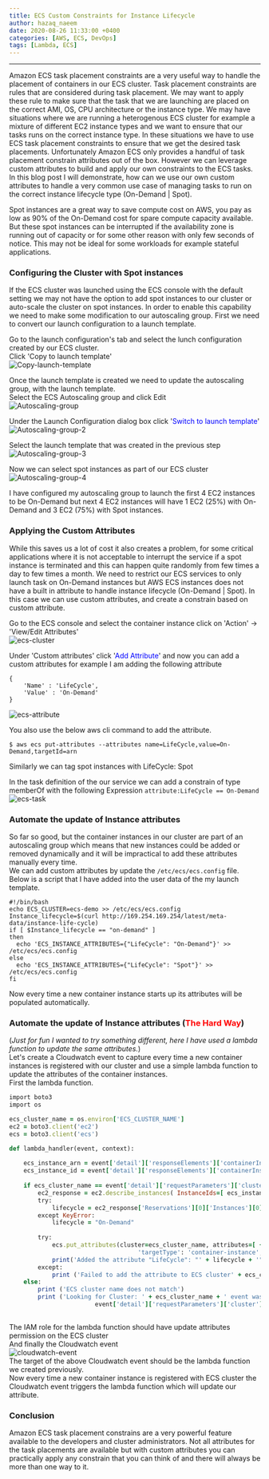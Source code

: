 ```yaml
---
title: ECS Custom Constraints for Instance Lifecycle 
author: hazaq_naeem
date: 2020-08-26 11:33:00 +0400
categories: [AWS, ECS, DevOps]
tags: [Lambda, ECS]
---
```

---
Amazon ECS task placement constraints are a very useful way to handle the placement of containers in our ECS cluster. Task placement constraints are rules that are considered during task placement. We may want to apply these rule to make sure that the task that we are launching are placed on the correct AMI, OS, CPU architecture or the instance type. We may have situations where we are running a heterogenous ECS cluster for example a mixture of different EC2 instance types and we want to ensure that our tasks runs on the correct instance type. In these situations we have to use ECS task placement constraints to ensure that we get the desired task placements. Unfortunately Amazon ECS only provides a handful of task placement constrain attributes out of the box. However we can leverage custom attributes to build and apply our own constraints to the ECS tasks. In this blog post I will demonstrate, how can we use our own custom attributes to handle a very common use case of managing tasks to run on the correct instance lifecycle type (On-Demand | Spot).  

Spot instances are a great way to save compute cost on AWS, you pay as low as 90% of the On-Demand cost for spare compute capacity available. But these spot instances can be interrupted if the availability zone is running out of capacity or for some other reason with only few seconds of notice. This may not be ideal for some workloads for example stateful applications.  
### Configuring the Cluster with Spot instances  
If the ECS cluster was launched using the ECS console with the default setting we may not have the option to add spot instances to our cluster or auto-scale the cluster on spot instances. In order to enable this capability we need to make some modification to our autoscaling group. First we need to convert our launch configuration to a launch template.  

Go to the launch configuration's tab and select the lunch configuration created by our ECS cluster.  
Click 'Copy to launch template'  
![Copy-launch-template](/public/img/posts/ecs-custom-constrains-01.png)
  
Once the launch template is created we need to update the autoscaling group, with the launch template.  
Select the ECS Autoscaling group and click Edit  
![Autoscaling-group](/public/img/posts/ecs-custom-constrains-02.png)  
  
Under the Launch Configuration dialog box click '<span style="color:blue">Switch to launch template</span>'  
![Autoscaling-group-2](/public/img/posts/ecs-custom-constrains-03.png)

Select the launch template that was created in the previous step  
![Autoscaling-group-3](/public/img/posts/ecs-custom-constrains-04.png)
  
Now we can select spot instances as part of our ECS cluster  
![Autoscaling-group-4](/public/img/posts/ecs-custom-constrains-05.png)

I have configured my autoscaling group to launch the first 4 EC2 instances to be On-Demand but next 4 EC2 instances will have 1 EC2 (25%) with On-Demand and 3 EC2 (75%) with Spot instances.  
### Applying the Custom Attributes
While this saves us a lot of cost it also creates a problem, for some critical applications where it is not acceptable to interrupt the service if a spot instance is terminated and this can happen quite randomly from few times a day to few times a month. We need to restrict our ECS services to only launch task on On-Demand instances but AWS ECS instances does not have a built in attribute to handle instance lifecycle (On-Demand | Spot). In this case we can use custom attributes, and create a constrain based on custom attribute.  

Go to the ECS console and select the container instance click on 'Action' -> 'View/Edit Attributes'   
![ecs-cluster](/public/img/posts/ecs-custom-constrains-06.png)
  
Under 'Custom attributes' click '<span style="color:blue">Add Attribute</span>' and now you can add a custom attributes for example I am adding the following attribute   
```
{  
	'Name' : 'LifeCycle', 
	'Value' : 'On-Demand' 
} 
```
![ecs-attribute](/public/img/posts/ecs-custom-constrains-07.png)  

You also use the below aws cli command to add the attribute.  
```terminal
$ aws ecs put-attributes --attributes name=LifeCycle,value=On-Demand,targetId=arn
```

Similarly we can tag spot instances with LifeCycle: Spot  

In the task definition of the our service we can add a constrain of type memberOf with the following Expression `attribute:LifeCycle == On-Demand`  
![ecs-task](/public/img/posts/ecs-custom-constrains-08.png)  

### Automate the update of Instance attributes 
So far so good, but the container instances in our cluster are part of an autoscaling group which means that new instances could be added or removed dynamically and it will be impractical to add these attributes manually every time.  
We can add custom attributes by update the `/etc/ecs/ecs.config` file. Below is a script that I have added into the user data of the my launch template.  
```terminal
#!/bin/bash
echo ECS_CLUSTER=ecs-demo >> /etc/ecs/ecs.config
Instance_lifecycle=$(curl http://169.254.169.254/latest/meta-data/instance-life-cycle)
if [ $Instance_lifecycle == "on-demand" ]
then
  echo 'ECS_INSTANCE_ATTRIBUTES={"LifeCycle": "On-Demand"}' >> /etc/ecs/ecs.config
else
  echo 'ECS_INSTANCE_ATTRIBUTES={"LifeCycle": "Spot"}' >> /etc/ecs/ecs.config
fi
```
Now every time a new container instance starts up its attributes will be populated automatically.  

### Automate the update of Instance attributes (<span style="color:red">The Hard Way</span>)
(*Just for fun I wanted to try something different, here I have used a lambda function to update the same attributes.*)  
Let's create a Cloudwatch event to capture every time a new container instances is registered with our cluster and use a simple lambda function to update the attributes of the container instances.  
First the lambda function.  
```ruby
import boto3
import os

ecs_cluster_name = os.environ['ECS_CLUSTER_NAME']
ec2 = boto3.client('ec2')
ecs = boto3.client('ecs')

def lambda_handler(event, context):
    
    ecs_instance_arn = event['detail']['responseElements']['containerInstance']['containerInstanceArn']
    ecs_instance_id = event['detail']['responseElements']['containerInstance']['ec2InstanceId']
    
    if ecs_cluster_name == event['detail']['requestParameters']['cluster']:
        ec2_response = ec2.describe_instances( InstanceIds=[ ecs_instance_id ])
        try:
            lifecycle = ec2_response['Reservations'][0]['Instances'][0]['InstanceLifecycle']
        except KeyError:
            lifecycle = "On-Demand"
        
        try:
            ecs.put_attributes(cluster=ecs_cluster_name, attributes=[ { 'name':'LifeCycle', 'value': lifecycle, \
                                    'targetType': 'container-instance', 'targetId': ecs_instance_arn }])
            print('Added the attribute "LifeCycle": "' + lifecycle + '" to the instance with id ' + ecs_instance_id)
        except:
            print ('Failed to add the attribute to ECS cluster' + ecs_cluster_name)
    else:
        print ('ECS cluster name does not match')
        print ('Looking for Cluster: ' + ecs_cluster_name + ' event was for Cluster: ' + \
                        event['detail']['requestParameters']['cluster'])
        
```
The IAM role for the lambda function should have update attributes permission on the ECS cluster   
And finally the Cloudwatch event  
![cloudwatch-event](/public/img/posts/ecs-custom-constrains-09.png)  
The target of the above Cloudwatch event should be the lambda function we created previously.  
Now every time a new container instance is registered with ECS cluster the Cloudwatch event triggers the lambda function which will update our attribute.  

### Conclusion  
Amazon ECS task placement constrains are a very powerful feature available to the developers and cluster administrators. Not all attributes for the task placements are available but with custom attributes you can practically apply any constrain that you can think of and there will always be more than one way to it.  
